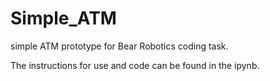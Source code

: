 # Simple_ATM
simple ATM prototype for Bear Robotics coding task.

The instructions for use and code can be found in the ipynb. 

